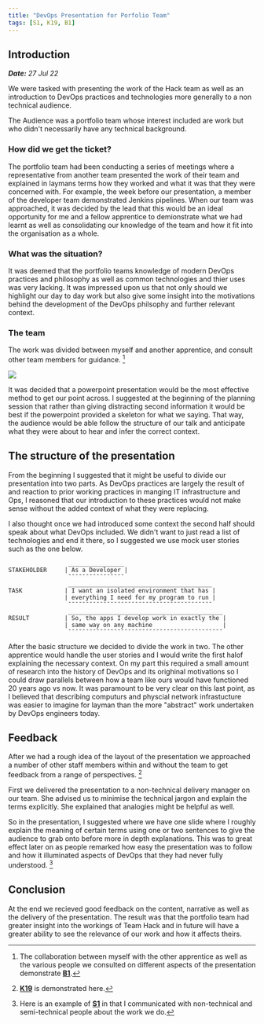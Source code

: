 ```yaml
---
title: "DevOps Presentation for Porfolio Team"
tags: [S1, K19, B1]
---
```


## Introduction

***Date:** 27 Jul 22*

We were tasked with presenting the work of the Hack team as well as an introduction to DevOps practices and technologies more generally to a non technical audience.

The Audience was a portfolio team whose interest included are work but who didn't necessarily have any technical background.

### How did we get the ticket?

The portfolio team had been conducting a series of meetings where a representative from another team presented the work of their team and explained in laymans terms how they worked and what it was that they were concerned with.
For example, the week before our presentation, a member of the developer team demonstrated Jenkins pipelines.
When our team was approached, it was decided by the lead that this would be an ideal opportunity for me and a fellow apprentice to demionstrate what we had learnt as well as consolidating our knowledge of the team and how it fit into the organisation as a whole.

### What was the situation?

It was deemed that the portfolio teams knowledge of modern DevOps practices and philosophy as well as common technologies and thier uses was very lacking.
It was impressed upon us that not only should we highlight our day to day work but also give some insight into the motivations behind the development of the DevOps philsophy and further relevant context.

### The team

The work was divided between myself and another apprentice, and consult other team members for guidance. [^b1]

![](../presentation/powerpoint.png)

It was decided that a powerpoint presentation would be the most effective method to get our point across.
I suggested at the beginning of the planning session that rather than giving distracting second information it would be best if the powerpoint provided a skeleton for what we saying. That way, the audience would be able follow the structure of our talk and anticipate what they were about to hear and infer the correct context.

## The structure of the presentation

From the beginning I suggested that it might be useful to divide our presentation into two parts.
As DevOps practices are largely the result of and reaction to prior working practices in manging IT infrastructure and Ops, I reasoned that our introduction to these practices would not make sense without the added context of what they were replacing.

I also thought once we had introduced some context the second half should speak about what DevOps included.
We didn't want to just read a list of technologies and end it there, so I suggested we use mock user stories such as the one below.

```text
                 ________________
STAKEHOLDER     | As a Developer |                             
                 ¯¯¯¯¯¯¯¯¯¯¯¯¯¯¯¯
                 _________________________________________
TASK            | I want an isolated environment that has |     
                | everything I need for my program to run |     
                 ¯¯¯¯¯¯¯¯¯¯¯¯¯¯¯¯¯¯¯¯¯¯¯¯¯¯¯¯¯¯¯¯¯¯¯¯¯¯¯¯¯
                 ____________________________________________
RESULT          | So, the apps I develop work in exactly the |  
                | same way on any machine                    |  
                 ¯¯¯¯¯¯¯¯¯¯¯¯¯¯¯¯¯¯¯¯¯¯¯¯¯¯¯¯¯¯¯¯¯¯¯¯¯¯¯¯¯¯¯¯
```

After the basic structure we decided to divide the work in two. The other apprentice would handle the user stories and I would write the first halof explaining the necessary context.
On my part this required a small amount of research into the history of DevOps and its orighinal motivations so I could draw parallels between how a team like ours would have functioned 20 years ago vs now.
It was paramount to be very clear on this last point, as I believed that describing computurs and physcial network infrastucture was easier to imagine for layman than the more "abstract" work undertaken by DevOps engineers today.

## Feedback

After we had a rough idea of the layout of the presentation we approached a number of other staff members within and without the team to get feedback from a range of perspectives.  [^k19]

First we delivered the presentation to a non-technical delivery manager on our team.
She advised us to minimise the technical jargon and explain the terms explicitly.
She explained that analogies might be helpful as well.

So in the presentation, I suggested where we have one slide where I roughly explain the meaning of certain terms using one or two sentences to give the audience to grab onto before more in depth explanations.
This was to great effect later on as people remarked how easy the presentation was to follow and how it illuminated aspects of DevOps that they had never fully understood.
[^s1]

## Conclusion

At the end we recieved good feedback on the content, narrative as well as the delivery of the presentation.
The result was that the portfolio team had greater insight into the workings of Team Hack and in future will have a greater ability to see the relevance of our work and how it affects theirs.

[^s1]: Here is an example of **[S1](/tags/s1)** in that I communicated with non-technical and semi-technical people about the work we do.
[^b1]: The collaboration between myself with the other apprentice as well as the various people we consulted on different aspects of the presentation demonstrate **[B1](/tags/b1)**.
[^k19]: **[K19](/tags/k19)** is demonstrated here.
